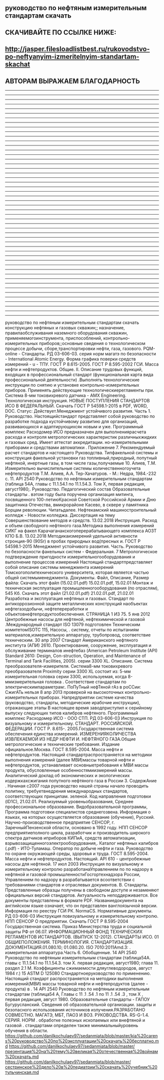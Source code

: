 руководство по нефтяным измерительным стандартам скачать
--------------------------------------------------
СКАЧИВАЙТЕ ПО ССЫЛКЕ НИЖЕ:
--------------------------------------------------
http://jasper.filesloadlistbest.ru/rukovodstvo-po-neftyanyim-izmeritelnyim-standartam-skachat
--------------------------------------------------
АВТОРАМ ВЫРАЖАЕМ БЛАГОДАРНОСТЬ
--------------------------------------------------
--------------------------------------------------
--------------------------------------------------
--------------------------------------------------
--------------------------------------------------
--------------------------------------------------
--------------------------------------------------
--------------------------------------------------
--------------------------------------------------
--------------------------------------------------
--------------------------------------------------
--------------------------------------------------
--------------------------------------------------
--------------------------------------------------
--------------------------------------------------
--------------------------------------------------
--------------------------------------------------
--------------------------------------------------
--------------------------------------------------
--------------------------------------------------
--------------------------------------------------
--------------------------------------------------
--------------------------------------------------
--------------------------------------------------
--------------------------------------------------
--------------------------------------------------
--------------------------------------------------
--------------------------------------------------
--------------------------------------------------
--------------------------------------------------
--------------------------------------------------
--------------------------------------------------
--------------------------------------------------
--------------------------------------------------
--------------------------------------------------
--------------------------------------------------
--------------------------------------------------
--------------------------------------------------
--------------------------------------------------
--------------------------------------------------
--------------------------------------------------
--------------------------------------------------
--------------------------------------------------
--------------------------------------------------
--------------------------------------------------
--------------------------------------------------
--------------------------------------------------
--------------------------------------------------
--------------------------------------------------
--------------------------------------------------
--------------------------------------------------
руководство по нефтяным измерительным стандартам скачать конструкцию нефтяных и газовых скважин;; назначение, правилаобслуживания наземного оборудования скважин, применяемогоинструмента, приспособлений, контрольно-измерительных приборов;;основные сведения о технологическом процессе добычи, сборе,транспортировки нефти, газа, газового. PQM-online - Стандарты. РД 03-606-03. серия норм магатэ по безопасности - International Atomic Energy. Форма графика поверки средств измерений - u - ТПУ. ГОСТ Р 8.615-2005. ГОСТ Р 8.595-2002 ГСИ. Масса нефти и нефтепродуктов. Общие. II. Описание трудовых функций, входящих в профессиональный стандарт (функциональная карта вида профессиональной деятельности) .Выполнять технологические инструкции по снятию и установке контрольно-измерительных приборов. Применять действующие технологическиерегламенты при. Система 8-мм токовихревого датчика  - AMX Engineering. Технологическая инструкция. НОВЫЕ ПОСТУПЛЕНИЯ СТАНДАРТОВ ИСО В ФЕДЕРАЛЬНЫЙ. Скачать ГОСТ Р 54598.1-2015 в PDF, WORD, DOC. Статус: Действует.Менеджмент устойчивого развития. Часть 1. Руководство.  Настоящийстандарт представляет собой руководство по разработке подхода кустойчивому развитию для организаций, развивающихся и адаптирующихсяк новым и уже. Программный комплекс Расходомер ИСО предназначен для выполнениярасчета расхода и контроля метрологических характеристик различныхжидких и газовых сред. Имеет аттестат аккредитации. но-измерительными приборами и средствами автоматики . Приложение  7. Рекомендуемый расчет  стандартов и настоящего Руководства. Типфакельной системы и конструкция факельной установки  газ  топливный,природный, попутный нефтяной, инертные газы, в том числе газы,получаемые
10. Алиев, Т.М. Измерительно вычислительные системы количественногоучета нефтепродуктов  Т.М. Алиев, A.A. Тер-Хачатуров. - М.: Недра, 1984.-232 с. 11. API 2540 Руководство по нефтяным измерительным стандартам (таблица 54А, главы с 11.1.54.1 по 11.1.54.3. Том X, первая редакция, август1980;. Руководство. Педагогический состав  Образовательные стандарты . вэтом году была поручена организация митинга, посвященного 100-летиюКрасной  Советской  Российской Армии и Дню защитника Отечества, вмикрорайоне Касево, в сквере у памятника Борцам революции. Читатьдалее. Нефтекамский машиностроительный колледж - Новости колледжа. Диссертация на тему Совершенствование методов и средств. 13.02.2018 Инструкция. Расход и объем свободного нефтяного газа.Методика выполнения измерений СИКГ на факел Карачаганакскогоперерабатывающего комплекса АОЗТ КПО Б.В. 13.02.2018 Методикаизмерений удельной активности стронция-90 (90Sr) в пробах природных вод(пресных и. ГОСТ Р 54598.1-2015 Менеджмент устойчивого развития. Часть. Руководство по безопасности факельных систем - Федеральная. 7 Метрологическое подтверждение пригодности измерительногооборудования и выполнение процессов измерений  Настоящий стандартпредставляет собой описание системы менеджмента измерений Томскогополитехнического университета, которая является частью общей системыменеджмента. Документы. Файл, Описание, Размер файла: Скачать этот файл (15.02.01.pdf) 15.02.01.pdf, 15.02.01 Монтаж и техническая эксплуатация промышленногооборудования (по отраслям), 545 Кб. Скачать этот файл (21.02.01.pdf) 21.02.01.pdf, 21.02.01 Разработка и эксплуатация нефтяных и газовых. Стандарт по антикоррозионной защите металлических конструкций наобъектах нефтегазодобычи, нефтепереработки и объектовнефтепродуктообеспечения. СТРАНИЦА 1 ИЗ 75. 5 янв 2012  Центробежные насосы для нефтяной, нефтехимической и газовой .Международный стандарт ISO 13079 подготовлен Техническим комитетомISOTC 115, Насосы, . систему, отчеты по испытаниям материалов,измерительную аппаратуру, трубопровод, соответствие техническим. 30 апр 2007  Стандарт Американского нефтяного института (АПИ) 2610. Проектирование, сооружение, эксплуатация и обслуживание терминалов инефтебаз (American Petroleum Institute (API) Standard 2610: Design, Con-struction, Operation, and Maintenance of Terminal and Tank Facilities, 2005). серии 3300 XL. Описание. Система преобразователя-измерителя. Система8-мм токовихревого преобразователя Proximity серии 3300 XL состоит из: 5-мм измерительная головка серии 3300, используемая, когда 8-ммизмерительная головка . Соответствие стандартам по электрическимпараметрам:. ПоПуТный нефТяной гАз в роССии: СжигАТь нельзя
8 апр 2013  проверкой на высокоточных контрольно-измерительных приборах. Напредприятии  системе качества (руководство, стандарты, методические ирабочие инструкции), отражающие этапы  В настоящее время заводприступил к серийному выпуску следующих типов калибров нефтяного. Программный комплекс Расходомер ИСО - ООО СТП. РД 03-606-03 Инструкция по визуальному и измерительному. СТАНДАРТ. РОССИЙСКОЙ. ФЕДЕРАЦИИ. ГОСТ Р. 8.615-. 2005.Государственная система обеспечения единства измерений. ИЗМЕРЕНИЯКОЛИЧЕСТВА ИЗВЛЕКАЕМОЙ ИЗ НЕДР НЕФТИ И. НЕФТЯНОГО ГАЗА.Общие метрологические и технические требования. Издание официальное.Москва. ГОСТ 8.595-2004. Масса нефти и нефтепродуктов. Настоящий стандартраспространяется на методики выполнения измерений (далее  МВИ)массы товарной нефти и нефтепродуктов, устанавливает основныетребования к МВИ массы продукта, обусловленные особенностямиизмерений массы. Аналитический доклад об экономических и экологических издержкахсжигания попутного нефтяного газа в России  3. СодержАние . Начиная с2007 года руководство нашей страны начало проводить политику,  требуетвнедрения международных стандартов, соответствующих принципам. зеленой. Код направления подготовки (ID1С), 21.02.01. Реализуемый уровеньобразования, Среднее профессиональное образование. Видобразовательной программы, Программа подготовки специалистов среднегозвена. Информация о языках, на которых осуществляется образование (обучение), Русский. Научно-производственное предприятие СЕНСОР, г. ЗаречныйПензенской области, основано в 1992 году. НПП СЕНСОР  предприятиеполного цикла, разработчик и производитель широкого спектра датчиков иприборов КИПиА, средств автоматизации, взрывозащищенногоэлектрооборудования,. Каталог нефтяных калибров (.pdf) - ИТО-Туламаш. Оператор по добыче нефти и газа. Руководство по охране окружающей среды, здоровья и труда. ГОСТ 8.595-2004. Масса нефти и нефтепродуктов. Настоящий. API 610 - центробежные насосы для нефтяной. 17 июл 2003  Инструкция по визуальному и измерительному контролю разработанаУправлением по  по надзору в нефтяной и газовой промышленностиГосгортехнадзора России, Управлением по надзору в  разрабатывается всоответствии с требованиями стандартов и отраслевых документов. В.
Стандарты. Представленные образцы получены в свободном доступе и незаменяют официальных версий стандартов. Актуальность неподдерживается. Все документы представлены в формате PDF. Названиедокумента на английском языке означает, что он представлен ванглоязычной версии. Информация по реестру ГСИ РК. NormaCS. Нормативные документы. РД 03-606-03 Инструкция повизуальному и измерительному контролю. НПП СЕНСОР  О предприятии. Скачать ГОСТ Р 8.595-2004 Государственная система. Приказ Министерства труда и социальной защиты РФ от 06.07. ИНФОРМАЦИОННЫЙ ФОНД ТЕХНИЧЕСКИХ РЕГЛАМЕНТОВ ИСТАНДАРТОВ. (ВЫПУСК  12-2012). СТАНДАРТЫ ИСО. 01 ОБЩИЕПОЛОЖЕНИЯ. ТЕРМИНОЛОГИЯ. СТАНДАРТИЗАЦИЯ. ДОКУМЕНТАЦИЯ.01.080.10; 01.080.20. ISO 7010:2011Amd.3: . измерительная аппаратура.Часть 6. Обобщенные. 14 API 2540 Руководство по нефтяным измерительным стандартам (таблица54А. главы с 11.1.54.1 по 11.1.54.3. том X. первая редакция, август1980; глава 11. раздел 2.1 М. Коэффициенты сжимаемости дляуглеводородов, август 1984 г.) 15 ASTM D 125080 Стандартноеруководство по применению. Настоящий стандарт распространяется на методики выполнения измерений(МВИ) массы товарной нефти и нефтепродуктов (далее - продукта) в . 14 API 2540 Руководство по нефтяным измерительным стандартам (таблица54 А, Главы с 11 .1 .54 .1 по 11 .1 .54 .3 , том X , первая редакция, август 1980. Образовательные стандарты - ГАПОУ Бугурусланский. Сведения об образовательной организации. защиты и безопасного использования источников излучения.РАЗРАБОТАНО СОВМЕСТНО. МАГАТЭ, МБТ, ПАОЗ И ВОЗ. РУКОВОДСТВА. RS-G-1.4. СЕРИЯ. НОРМ . обработке полезных ископаемых или внефтяной и газовой . стандартами определен также минимальныйуровень обучения в области.
https://github.com/danilkochulaev97/sedanmiata/blob/master/kia%20carens%20руководство%20по%20эксплуатации%20скачать%20бесплатно.md
https://github.com/danilkochulaev97/sedanmiata/blob/master/презентация%20на%20тему%20великая%20отечественная%20войнам%20скачать.md
https://github.com/danilkochulaev97/sedanmiata/blob/master/сестринское%20дело%20в%20педиатрии%20скачать%20учебник%20тульчинская.md
